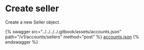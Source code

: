 # Create seller

Create a new Seller object.

{% swagger src="../../../../.gitbook/assets/accounts.json" path="/v1/accounts/sellers" method="post" %}
[accounts.json](../../../../.gitbook/assets/accounts.json)
{% endswagger %}

